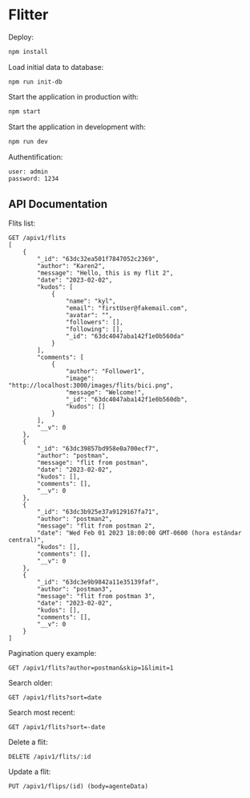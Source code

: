 # Flitter

Deploy:

```sh
npm install
```

Load initial data to database:

```
npm run init-db
```

Start the application in production with:

```sh
npm start
```

Start the application in development with:

```sh
npm run dev
```
Authentification:

```sh
user: admin
password: 1234
```

## API Documentation

Flits list:
```
GET /apiv1/flits
[
    {
        "_id": "63dc32ea501f7847052c2369",
        "author": "Karen2",
        "message": "Hello, this is my flit 2",
        "date": "2023-02-02",
        "kudos": [
            {
                "name": "kyl",
                "email": "firstUser@fakemail.com",
                "avatar": "",
                "followers": [],
                "following": [],
                "_id": "63dc4047aba142f1e0b560da"
            }
        ],
        "comments": [
            {
                "author": "Follower1",
                "image": "http://localhost:3000/images/flits/bici.png",
                "message": "Welcome!",
                "_id": "63dc4047aba142f1e0b560db",
                "kudos": []
            }
        ],
        "__v": 0
    },
    {
        "_id": "63dc39857bd958e0a700ecf7",
        "author": "postman",
        "message": "flit from postman",
        "date": "2023-02-02",
        "kudos": [],
        "comments": [],
        "__v": 0
    },
    {
        "_id": "63dc3b925e37a9129167fa71",
        "author": "postman2",
        "message": "flit from postman 2",
        "date": "Wed Feb 01 2023 18:00:00 GMT-0600 (hora estándar central)",
        "kudos": [],
        "comments": [],
        "__v": 0
    },
    {
        "_id": "63dc3e9b9842a11e35139faf",
        "author": "postman3",
        "message": "flit from postman 3",
        "date": "2023-02-02",
        "kudos": [],
        "comments": [],
        "__v": 0
    }
]
```

Pagination query example:

```
GET /apiv1/flits?author=postman&skip=1&limit=1
```


Search older:

```
GET /apiv1/flits?sort=date
```

Search most recent:

```
GET /apiv1/flits?sort=-date
```

Delete a flit:

```
DELETE /apiv1/flits/:id
```

Update a flit:

```
PUT /apiv1/flips/(id) (body=agenteData)
```
